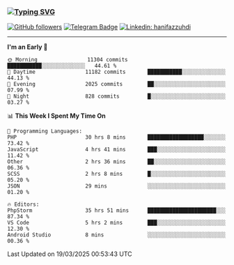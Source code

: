 ### [![Typing SVG](https://readme-typing-svg.herokuapp.com?font=lato&size=22&lines=Hi+There+👋)](https://git.io/typing-svg) 

[![GitHub followers](https://img.shields.io/github/followers/hanifazzuhdi?label=Follow&style=social)](https://github.com/hanifazzuhdi/?tab=follow) 
[![Telegram Badge](https://img.shields.io/badge/-hanif0198-blue?style=social&logo=telegram&link=https://www.t.me/hanif0198/)](https://www.t.me/hanif0198/) 
[![Linkedin: hanifazzuhdi](https://img.shields.io/badge/-hanifazzuhdi-blue?style=flat-square&logo=Linkedin&logoColor=white&link=https://www.linkedin.com/in/hanif-az-zuhdi-69688019b/)](https://www.linkedin.com/in/hanif-az-zuhdi-69688019b/) 

<hr/>

<!--START_SECTION:waka-->
**I'm an Early 🐤** 

```text
🌞 Morning                11304 commits       ███████████░░░░░░░░░░░░░░   44.61 % 
🌆 Daytime                11182 commits       ███████████░░░░░░░░░░░░░░   44.13 % 
🌃 Evening                2025 commits        ██░░░░░░░░░░░░░░░░░░░░░░░   07.99 % 
🌙 Night                  828 commits         █░░░░░░░░░░░░░░░░░░░░░░░░   03.27 % 
```


📊 **This Week I Spent My Time On** 

```text
💬 Programming Languages: 
PHP                      30 hrs 8 mins       ██████████████████░░░░░░░   73.42 % 
JavaScript               4 hrs 41 mins       ███░░░░░░░░░░░░░░░░░░░░░░   11.42 % 
Other                    2 hrs 36 mins       ██░░░░░░░░░░░░░░░░░░░░░░░   06.36 % 
SCSS                     2 hrs 8 mins        █░░░░░░░░░░░░░░░░░░░░░░░░   05.20 % 
JSON                     29 mins             ░░░░░░░░░░░░░░░░░░░░░░░░░   01.20 % 

🔥 Editors: 
PhpStorm                 35 hrs 51 mins      ██████████████████████░░░   87.34 % 
VS Code                  5 hrs 2 mins        ███░░░░░░░░░░░░░░░░░░░░░░   12.30 % 
Android Studio           8 mins              ░░░░░░░░░░░░░░░░░░░░░░░░░   00.36 % 
```


 Last Updated on 19/03/2025 00:53:43 UTC
<!--END_SECTION:waka-->
